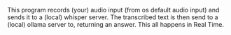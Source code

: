 This program records (your) audio input (from os default audio input) and sends it to a (local) whisper server. The transcribed text is then send to a (local) ollama server to, returning an answer. This all happens in Real Time.